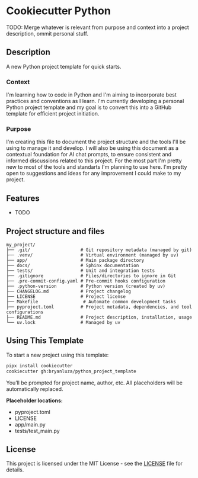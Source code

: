 # Cookiecutter Python

TODO: Merge whatever is relevant from purpose and context into a project description, ommit personal stuff.

## Description
A new Python project template for quick starts.

### Context
I'm learning how to code in Python and I'm aiming to incorporate best practices and conventions as I learn. I'm currently developing a personal Python project template and my goal is to convert this into a GitHub template for efficient project initiation.

### Purpose
I'm creating this file to document the project structure and the tools I'll be using to manage it and develop. I will also be using this document as a contextual foundation for AI chat prompts, to ensure consistent and informed discussions related to this project. For the most part I'm pretty new to most of the tools and standarts I'm planning to use here. I'm pretty open to suggestions and ideas for any improvement I could make to my project.

## Features

- TODO

## Project structure and files
```
my_project/
├── .git/                   # Git repository metadata (managed by git)
├── .venv/                  # Virtual environment (managed by uv)
├── app/                    # Main package directory
├── docs/                   # Sphinx documentation
├── tests/                  # Unit and integration tests
├── .gitignore              # Files/directories to ignore in Git
├── .pre-commit-config.yaml # Pre-commit hooks configuration
├── .python-version         # Python version (created by uv)
├── CHANGELOG.md            # Project changelog
├── LICENSE                 # Project license
├── Makefile                 # Automate common development tasks
├── pyproject.toml          # Project metadata, dependencies, and tool configurations
├── README.md               # Project description, installation, usage
└── uv.lock                 # Managed by uv
```

## Using This Template

To start a new project using this template:

```bash
pipx install cookiecutter
cookiecutter gh:bryanluza/python_project_template
```

You’ll be prompted for project name, author, etc. All placeholders will be automatically replaced.

**Placeholder locations:**
- pyproject.toml
- LICENSE
- app/main.py
- tests/test_main.py

## License
This project is licensed under the MIT License - see the [LICENSE](LICENSE) file for details.
